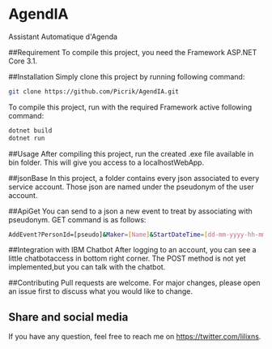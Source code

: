 # AgendIA
Assistant Automatique d'Agenda

##Requirement
To compile this project, you need the Framework ASP.NET Core 3.1.

##Installation
Simply clone this project by running following command:
```bash
git clone https://github.com/Picrik/AgendIA.git
```

To compile this project, run with the required Framework active following command:
```bash
dotnet build
dotnet run
```

##Usage
After compiling this project, run the created .exe file available in bin folder.
This will give you access to a localhostWebApp.

##jsonBase
In this project, a folder contains every json associated to every service account.
Those json are named under the pseudonym of the user account.

##ApiGet
You can send to a json a new event to treat by associating with pseudonym.
GET command is as follows:
```bash
AddEvent?PersonId=[pseudo]&Maker=[Name]&StartDateTime=[dd-mm-yyyy-hh-mm]&EndDateTime=[dd-mm-yyyy-hh-mm]&Subject=[subject]
```

##Integration with IBM Chatbot
After logging to an account, you can see a little chatbotaccess in bottom right corner. The POST method is not yet implemented,but you can talk with the chatbot.

##Contributing
Pull requests are welcome. For major changes, please open an issue first to discuss what you would like to change.

## Share and social media
If you have any question, feel free to reach me on https://twitter.com/lilixns.

